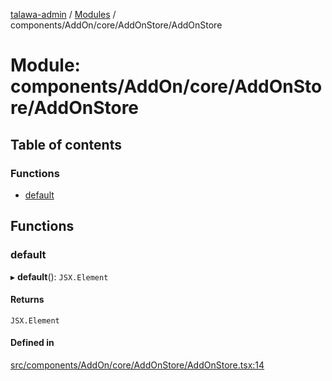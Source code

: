 [talawa-admin](../README.md) / [Modules](../modules.md) / components/AddOn/core/AddOnStore/AddOnStore

# Module: components/AddOn/core/AddOnStore/AddOnStore

## Table of contents

### Functions

- [default](components_AddOn_core_AddOnStore_AddOnStore.md#default)

## Functions

### default

▸ **default**(): `JSX.Element`

#### Returns

`JSX.Element`

#### Defined in

[src/components/AddOn/core/AddOnStore/AddOnStore.tsx:14](https://github.com/adi790uu/talawa-admin/blob/cdaad16/src/components/AddOn/core/AddOnStore/AddOnStore.tsx#L14)
